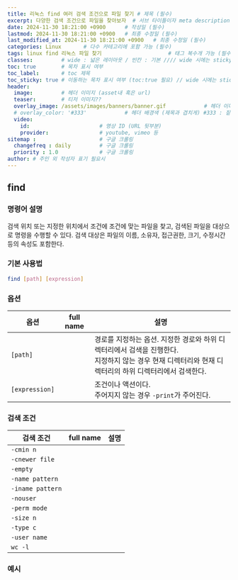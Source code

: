 ```yaml
---
title: 리눅스 find 여러 검색 조건으로 파일 찾기 # 제목 (필수)
excerpt: 다양한 검색 조건으로 파일을 찾아보자  # 서브 타이틀이자 meta description (필수)
date: 2024-11-30 18:21:00 +0900      # 작성일 (필수)
lastmod: 2024-11-30 18:21:00 +0900   # 최종 수정일 (필수)
last_modified_at: 2024-11-30 18:21:00 +0900   # 최종 수정일 (필수)
categories: Linux       # 다수 카테고리에 포함 가능 (필수)
tags: linux find 리눅스 파일 찾기                     # 태그 복수개 가능 (필수)
classes:         # wide : 넓은 레이아웃 / 빈칸 : 기본 //// wide 시에는 sticky toc 불가
toc: true        # 목차 표시 여부
toc_label:       # toc 제목
toc_sticky: true # 이동하는 목차 표시 여부 (toc:true 필요) // wide 시에는 sticky toc 불가
header: 
  image:         # 헤더 이미지 (asset내 혹은 url)
  teaser:        # 티저 이미지??
  overlay_image: /assets/images/banners/banner.gif            # 헤더 이미지 (제목과 겹치게)
  # overlay_color: '#333'            # 헤더 배경색 (제목과 겹치게) #333 : 짙은 회색 (필수)
  video:
    id:                      # 영상 ID (URL 뒷부분)
    provider:                # youtube, vimeo 등
sitemap :                    # 구글 크롤링
  changefreq : daily         # 구글 크롤링
  priority : 1.0             # 구글 크롤링
author: # 주인 외 작성자 표기 필요시
---
```

<!--postNo: 20241130_012-->


## find  

### 명령어 설명  

검색 위치 또는 지정한 위치에서 조건에 조건에 맞는 파일을 찾고, 검색된 파일을 대상으로 명령을 수행할 수 있다. 검색 대상은 파일의 이름, 소유자, 접근권한, 크기, 수정시간 등의 속성도 포함한다.  

### 기본 사용법  

```bash
find [path] [expression]
```

### 옵션  

|옵션|full name|설명|
|---|---|---|
|`[path]`||경로를 지정하는 옵션. 지정한 경로와 하위 디렉터리에서 검색을 진행한다.<br>지정하지 않는 경우 현재 디렉터리와 현재 디렉터리의 하위 디렉터리에서 검색한다.|
|`[expression]`||조건이나 액션이다.<br>주어지지 않는 경우 `-print`가 주어진다.|

### 검색 조건  

|검색 조건|full name|설명|
|---|---|---|
|`-cmin n`|||
|`-cnewer file`|||
|`-empty`|||
|`-name pattern`|||
|`-iname pattern`|||
|`-nouser`|||
|`-perm mode`|||
|`-size n`|||
|`-type c`|||
|`-user name`|||
|`wc -l`|||


### 예시  

```bash

```